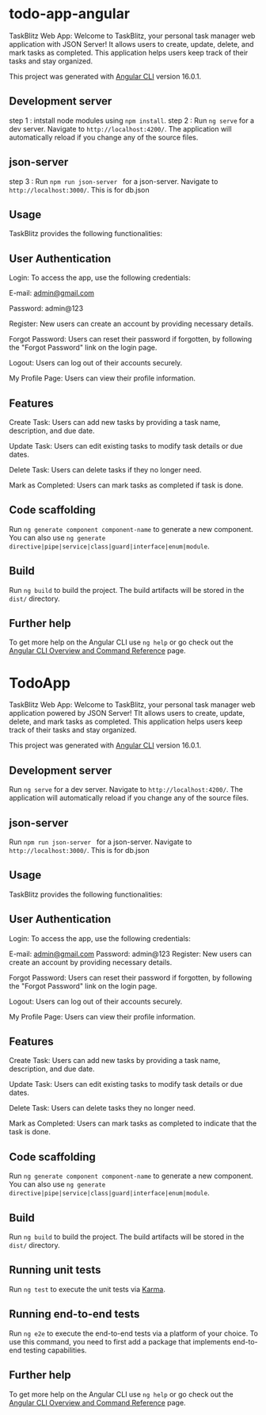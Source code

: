# todo-app-angular

TaskBlitz Web App:
Welcome to TaskBlitz, your personal task manager web application with JSON Server! It allows users to create, update, delete, and mark tasks as completed. This application helps users keep track of their tasks and stay organized.

This project was generated with [Angular CLI](https://github.com/angular/angular-cli) version 16.0.1.

## Development server
step 1 : intstall node modules using `npm install`.
step 2 : Run `ng serve` for a dev server. Navigate to `http://localhost:4200/`. The application will automatically reload if you change any of the source files.

## json-server
step 3 : Run `npm run json-server ` for a json-server. Navigate to `http://localhost:3000/`. This is for db.json

## Usage

TaskBlitz provides the following functionalities:

## User Authentication

Login: To access the app, use the following credentials:

E-mail: admin@gmail.com

Password: admin@123


Register: New users can create an account by providing necessary details.

Forgot Password: Users can reset their password if forgotten, by following the "Forgot Password" link on the login page.

Logout: Users can log out of their accounts securely.

My Profile Page: Users can view their profile information.

## Features

Create Task: Users can add new tasks by providing a task name, description, and due date.

Update Task: Users can edit existing tasks to modify task details or due dates.

Delete Task: Users can delete tasks if they no longer need.

Mark as Completed: Users can mark tasks as completed if task is done.

## Code scaffolding

Run `ng generate component component-name` to generate a new component. You can also use `ng generate directive|pipe|service|class|guard|interface|enum|module`.

## Build

Run `ng build` to build the project. The build artifacts will be stored in the `dist/` directory.

## Further help

To get more help on the Angular CLI use `ng help` or go check out the [Angular CLI Overview and Command Reference](https://angular.io/cli) page.
# TodoApp

TaskBlitz Web App:
Welcome to TaskBlitz, your personal task manager web application powered by JSON Server! TIt allows users to create, update, delete, and mark tasks as completed. This application helps users keep track of their tasks and stay organized.

This project was generated with [Angular CLI](https://github.com/angular/angular-cli) version 16.0.1.

## Development server

Run `ng serve` for a dev server. Navigate to `http://localhost:4200/`. The application will automatically reload if you change any of the source files.

## json-server

Run `npm run json-server ` for a json-server. Navigate to `http://localhost:3000/`. This is for db.json

## Usage

TaskBlitz provides the following functionalities:

## User Authentication

Login: To access the app, use the following credentials:

E-mail: admin@gmail.com
Password: admin@123
Register: New users can create an account by providing necessary details.

Forgot Password: Users can reset their password if forgotten, by following the "Forgot Password" link on the login page.

Logout: Users can log out of their accounts securely.

My Profile Page: Users can view their profile information.

## Features

Create Task: Users can add new tasks by providing a task name, description, and due date.

Update Task: Users can edit existing tasks to modify task details or due dates.

Delete Task: Users can delete tasks they no longer need.

Mark as Completed: Users can mark tasks as completed to indicate that the task is done.

## Code scaffolding

Run `ng generate component component-name` to generate a new component. You can also use `ng generate directive|pipe|service|class|guard|interface|enum|module`.

## Build

Run `ng build` to build the project. The build artifacts will be stored in the `dist/` directory.

## Running unit tests

Run `ng test` to execute the unit tests via [Karma](https://karma-runner.github.io).

## Running end-to-end tests

Run `ng e2e` to execute the end-to-end tests via a platform of your choice. To use this command, you need to first add a package that implements end-to-end testing capabilities.

## Further help

To get more help on the Angular CLI use `ng help` or go check out the [Angular CLI Overview and Command Reference](https://angular.io/cli) page.
